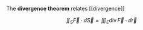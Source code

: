 The **divergence theorem** relates [[divergence]]

$$
\iint_S \vec{F}\cdot\dd{\vec{S}} = \iiint_E \operatorname{div}\vec{F} \cdot \dd{\vec{r}}
$$